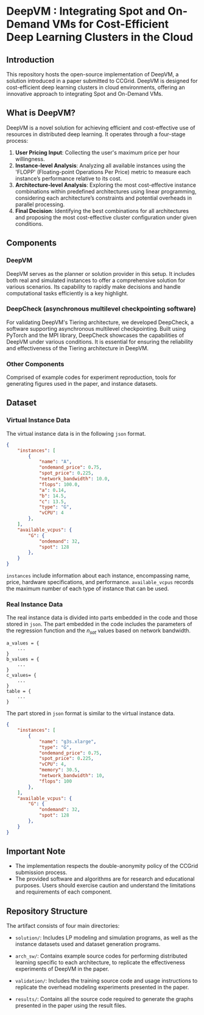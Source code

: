 # DeepVM : Integrating Spot and On-Demand VMs for Cost-Efficient Deep Learning Clusters in the Cloud
## Introduction
This repository hosts the open-source implementation of DeepVM, a solution introduced in a paper submitted to CCGrid. DeepVM is designed for cost-efficient deep learning clusters in cloud environments, offering an innovative approach to integrating Spot and On-Demand VMs.

## What is DeepVM?
DeepVM is a novel solution for achieving efficient and cost-effective use of resources in distributed deep learning. It operates through a four-stage process:
1. **User Pricing Input**: Collecting the user's maximum price per hour willingness.
2. **Instance-level Analysis**: Analyzing all available instances using the 'FLOPP' (Floating-point Operations Per Price) metric to measure each instance’s performance relative to its cost.
3. **Architecture-level Analysis**: Exploring the most cost-effective instance combinations within predefined architectures using linear programming, considering each architecture’s constraints and potential overheads in parallel processing.
4. **Final Decision**: Identifying the best combinations for all architectures and proposing the most cost-effective cluster configuration under given conditions​​.

## Components
### DeepVM
DeepVM serves as the planner or solution provider in this setup. It includes both real and simulated instances to offer a comprehensive solution for various scenarios. Its capability to rapidly make decisions and handle computational tasks efficiently is a key highlight.
### DeepCheck (asynchronous multilevel checkpointing software)
For validating DeepVM's Tiering architecture, we developed DeepCheck, a software supporting asynchronous multilevel checkpointing. Built using PyTorch and the MPI library, DeepCheck showcases the capabilities of DeepVM under various conditions. It is essential for ensuring the reliability and effectiveness of the Tiering architecture in DeepVM​.
### Other Components
Comprised of example codes for experiment reproduction, tools for generating figures used in the paper, and instance datasets.

## Dataset
### Virtual Instance Data
The virtual instance data is in the following `json` format.
```json
{
    "instances": [
        {
            "name": "A",
            "ondemand_price": 0.75,
            "spot_price": 0.225,
            "network_bandwidth": 10.0,
            "flops": 100.0,
            "a": 0.14,
            "b": 14.5,
            "c": 13.5,
            "type": "G",
            "vCPU": 4
        },
    ],
    "available_vcpus": {
        "G": {
            "ondemand": 32,
            "spot": 128
        },
    }
}
```
`instances` include information about each instance, encompassing name, price, hardware specifications, and performance.
`available_vcpus` records the maximum number of each type of instance that can be used.

### Real Instance Data
The real instance data is divided into parts embedded in the code and those stored in `json`.
The part embedded in the code includes the parameters of the regression function and the $n_{sat}$ values based on network bandwidth.
```python3
a_values = {
    ...
}
b_values = {
    ...
}
c_values= {
    ...
}
table = {
    ...
}
```
The part stored in `json` format is similar to the virtual instance data.
```json
{
    "instances": [
        {
            "name": "g3s.xlarge",
            "type": "G",
            "ondemand_price": 0.75,
            "spot_price": 0.225,
            "vCPU": 4,
            "memory": 30.5,
            "network_bandwidth": 10,
            "flops": 100
        },
    ],
    "available_vcpus": {
        "G": {
            "ondemand": 32,
            "spot": 128
        },
    }
}
```

## Important Note
- The implementation respects the double-anonymity policy of the CCGrid submission process.
- The provided software and algorithms are for research and educational purposes. Users should exercise caution and understand the limitations and requirements of each component.

## Repository Structure
The artifact consists of four main directories:

- `solution/`: Includes LP modeling and simulation programs, as well as the instance datasets used and dataset generation programs.

- `arch_sw/`: Contains example source codes for performing distributed learning specific to each architecture, to replicate the effectiveness experiments of DeepVM in the paper.

- `validation/`: Includes the training source code and usage instructions to replicate the overhead modeling experiments presented in the paper.

- `results/`: Contains all the source code required to generate the graphs presented in the paper using the result files.